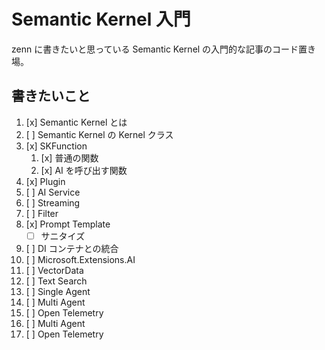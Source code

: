 ﻿# Semantic Kernel 入門

zenn に書きたいと思っている Semantic Kernel の入門的な記事のコード置き場。

## 書きたいこと

1. [x] Semantic Kernel とは
2. [ ] Semantic Kernel の Kernel クラス
3. [x] SKFunction
	1. [x] 普通の関数
	1. [x] AI を呼び出す関数
4. [x] Plugin
5. [ ] AI Service
6. [ ] Streaming
7. [ ] Filter
8. [x] Prompt Template
	- [ ] サニタイズ
9. [ ] DI コンテナとの統合
10. [ ] Microsoft.Extensions.AI
11. [ ] VectorData
12. [ ] Text Search
13. [ ] Single Agent
14. [ ] Multi Agent
15. [ ] Open Telemetry
16. [ ] Multi Agent
17. [ ] Open Telemetry
